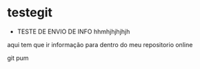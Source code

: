 # testegit

* TESTE DE ENVIO DE INFO
hhmhjhjhjhjh

aqui tem que ir informação para dentro do meu repositorio online

git pum

